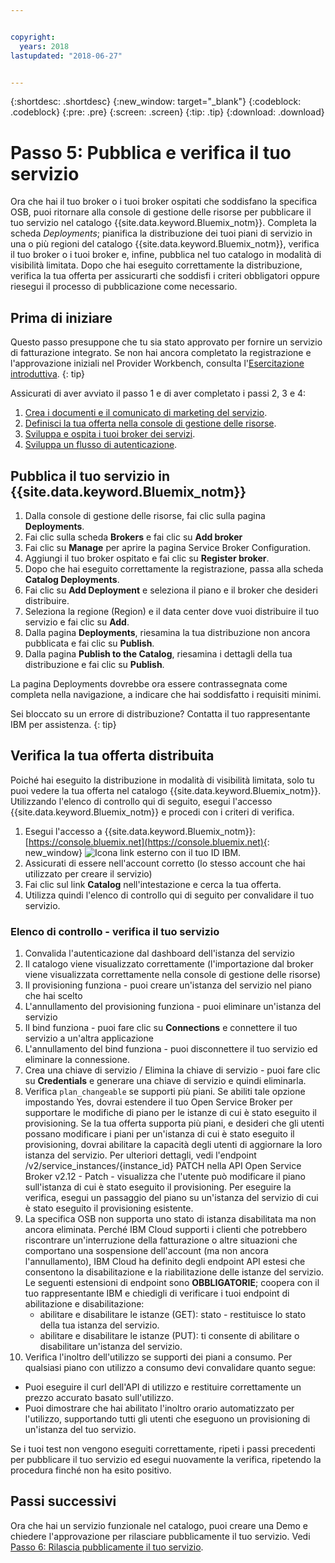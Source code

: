 ```yaml
---


copyright:
  years: 2018
lastupdated: "2018-06-27"


---
```


{:shortdesc: .shortdesc}
{:new_window: target="_blank"}
{:codeblock: .codeblock}
{:pre: .pre}
{:screen: .screen}
{:tip: .tip}
{:download: .download}

# Passo 5: Pubblica e verifica il tuo servizio

Ora che hai il tuo broker o i tuoi broker ospitati che soddisfano la specifica OSB, puoi ritornare alla console di gestione delle risorse per pubblicare il tuo servizio nel catalogo {{site.data.keyword.Bluemix_notm}}. Completa la scheda *Deployments*; pianifica la distribuzione dei tuoi piani di servizio in una o più regioni del catalogo {{site.data.keyword.Bluemix_notm}}, verifica il tuo broker o i tuoi broker e, infine, pubblica nel tuo catalogo in modalità di visibilità limitata. Dopo che hai eseguito correttamente la distribuzione, verifica la tua offerta per assicurarti che soddisfi i criteri obbligatori oppure riesegui il processo di pubblicazione come necessario.


## Prima di iniziare

Questo passo presuppone che tu sia stato approvato per fornire un servizio di fatturazione integrato. Se non hai ancora completato la registrazione e l'approvazione iniziali nel Provider Workbench, consulta l'[Esercitazione introduttiva](/docs/third-party/index.md).
{: tip}

Assicurati di aver avviato il passo 1 e di aver completato i passi 2, 3 e 4:
1. [Crea i documenti e il comunicato di marketing del servizio](/docs/third-party/cis1-docs-marketing.html).
2. [Definisci la tua offerta nella console di gestione delle risorse](/docs/third-party/cis2-rmc-define.html).
3. [Sviluppa e ospita i tuoi broker dei servizi](/docs/third-party/cis3-broker.html).
3. [Sviluppa un flusso di autenticazione](/docs/third-party/cis5-iam.html).

## Pubblica il tuo servizio in {{site.data.keyword.Bluemix_notm}}

1. Dalla console di gestione delle risorse, fai clic sulla pagina **Deployments**.
2. Fai clic sulla scheda **Brokers** e fai clic su **Add broker**
3. Fai clic su **Manage** per aprire la pagina Service Broker Configuration.
4. Aggiungi il tuo broker ospitato e fai clic su **Register broker**.
5. Dopo che hai eseguito correttamente la registrazione, passa alla scheda **Catalog Deployments**.
6. Fai clic su **Add Deployment** e seleziona il piano e il broker che desideri distribuire.
7. Seleziona la regione (Region) e il data center dove vuoi distribuire il tuo servizio e fai clic su **Add**.
8. Dalla pagina **Deployments**, riesamina la tua distribuzione non ancora pubblicata e fai clic su **Publish**.
9. Dalla pagina **Publish to the Catalog**, riesamina i dettagli della tua distribuzione e fai clic su **Publish**.

La pagina Deployments dovrebbe ora essere contrassegnata come completa nella navigazione, a indicare che hai soddisfatto i requisiti minimi.

Sei bloccato su un errore di distribuzione? Contatta il tuo rappresentante IBM per assistenza.
{: tip}

## Verifica la tua offerta distribuita 

Poiché hai eseguito la distribuzione in modalità di visibilità limitata, solo tu puoi vedere la tua offerta nel catalogo {{site.data.keyword.Bluemix_notm}}. Utilizzando l'elenco di controllo qui di seguito, esegui l'accesso {{site.data.keyword.Bluemix_notm}} e procedi con i criteri di verifica.

1. Esegui l'accesso a {{site.data.keyword.Bluemix_notm}}: [https://console.bluemix.net](https://console.bluemix.net){: new_window} ![Icona link esterno](../icons/launch-glyph.svg "Icona link esterno") con il tuo ID IBM.
2. Assicurati di essere nell'account corretto (lo stesso account che hai utilizzato per creare il servizio)
3. Fai clic sul link **Catalog** nell'intestazione e cerca la tua offerta.
4. Utilizza quindi l'elenco di controllo qui di seguito per convalidare il tuo servizio.

### Elenco di controllo - verifica il tuo servizio
1. Convalida l'autenticazione dal dashboard dell'istanza del servizio
2. Il catalogo viene visualizzato correttamente (l'importazione dal broker viene visualizzata correttamente nella console di gestione delle risorse)
3. Il provisioning funziona - puoi creare un'istanza del servizio nel piano che hai scelto
4. L'annullamento del provisioning funziona - puoi eliminare un'istanza del servizio
5. Il bind funziona - puoi fare clic su **Connections** e connettere il tuo servizio a un'altra applicazione
6. L'annullamento del bind funziona - puoi disconnettere il tuo servizio ed eliminare la connessione.
7. Crea una chiave di servizio / Elimina la chiave di servizio - puoi fare clic su **Credentials** e generare una chiave di servizio e quindi eliminarla.
8. Verifica `plan_changeable` se supporti più piani. Se abiliti tale opzione impostando Yes, dovrai estendere il tuo Open Service Broker per supportare le modifiche di piano per le istanze di cui è stato eseguito il provisioning. Se la tua offerta supporta più piani, e desideri che gli utenti possano modificare i piani per un'istanza di cui è stato eseguito il provisioning, dovrai abilitare la capacità degli utenti di aggiornare la loro istanza del servizio. Per ulteriori dettagli, vedi l'endpoint /v2/service_instances/{instance_id} PATCH nella API Open Service Broker v2.12  - Patch - visualizza che l'utente può modificare il piano sull'istanza di cui è stato eseguito il provisioning. Per eseguire la verifica, esegui un passaggio del piano su un'istanza del servizio di cui è stato eseguito il provisioning esistente.
9. La specifica OSB non supporta uno stato di istanza disabilitata ma non ancora eliminata. Perché IBM Cloud supporti i clienti che potrebbero riscontrare un'interruzione della fatturazione o altre situazioni che comportano una sospensione dell'account (ma non ancora l'annullamento), IBM Cloud ha definito degli endpoint API estesi che consentono la disabilitazione e la riabilitazione delle istanze del servizio. Le seguenti estensioni di endpoint sono **OBBLIGATORIE**; coopera con il tuo rappresentante IBM e chiedigli di verificare i tuoi endpoint di abilitazione e disabilitazione:
   - abilitare e disabilitare le istanze (GET): stato - restituisce lo stato della tua istanza del servizio.
   - abilitare e disabilitare le istanze (PUT): ti consente di abilitare o disabilitare un'istanza del servizio.
10. Verifica l'inoltro dell'utilizzo se supporti dei piani a consumo. Per qualsiasi piano con utilizzo a consumo devi convalidare quanto segue:
   - Puoi eseguire il curl dell'API di utilizzo e restituire correttamente un prezzo accurato basato sull'utilizzo.
   - Puoi dimostrare che hai abilitato l'inoltro orario automatizzato per l'utilizzo, supportando tutti gli utenti che eseguono un provisioning di un'istanza del tuo servizio.

Se i tuoi test non vengono eseguiti correttamente, ripeti i passi precedenti per pubblicare il tuo servizio ed esegui nuovamente la verifica, ripetendo la procedura finché non ha esito positivo.


## Passi successivi

Ora che hai un servizio funzionale nel catalogo, puoi creare una Demo e chiedere l'approvazione per rilasciare pubblicamente il tuo servizio. Vedi [Passo 6: Rilascia pubblicamente il tuo servizio](/docs/third-party/cis6-ga.html).
